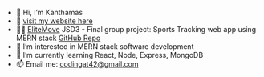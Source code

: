 - 👋 Hi, I’m Kanthamas 
- 🧭 [visit my website here](https://portfolio-psi-orcin-50.vercel.app/)
- 👩‍💻 [EliteMove](https://elitemove-ui.vercel.app/) JSD3 - Final group project: Sports Tracking web app using MERN stack [GitHub Repo](https://github.com/JSD3G6)
- 👀 I’m interested in MERN stack software development
- 🌱 I’m currently learning React,  Node, Express, MongoDB
- 📫 Email me: codingat42@gmail.com

<!---
Kanthamas/Kanthamas is a ✨ special ✨ repository because its `README.md` (this file) appears on your GitHub profile.
You can click the Preview link to take a look at your changes.
--->
